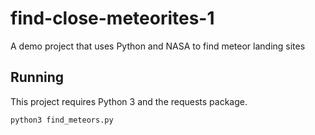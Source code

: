 # find-close-meteorites-1
A demo project that uses Python and NASA to find meteor landing sites

## Running

This project requires Python 3 and the requests package.

`python3 find_meteors.py`
